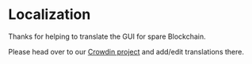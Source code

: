 # Localization

Thanks for helping to translate the GUI for spare Blockchain.

Please head over to our [Crowdin project](https://crowdin.com/project/spare-blockchain/) and add/edit translations there.
